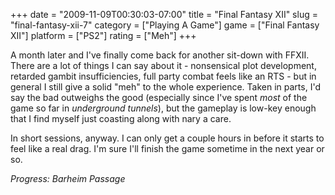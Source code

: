 +++
date = "2009-11-09T00:30:03-07:00"
title = "Final Fantasy XII"
slug = "final-fantasy-xii-7"
category = ["Playing A Game"]
game = ["Final Fantasy XII"]
platform = ["PS2"]
rating = ["Meh"]
+++

A month later and I've finally come back for another sit-down with FFXII.  There are a lot of things I can say about it - nonsensical plot development, retarded gambit insufficiencies, full party combat feels like an RTS - but in general I still give a solid "meh" to the whole experience.  Taken in parts, I'd say the bad outweighs the good (especially since I've spent <i>most</i> of the game so far in <i>underground tunnels</i>), but the gameplay is low-key enough that I find myself just coasting along with nary a care.

In short sessions, anyway.  I can only get a couple hours in before it starts to feel like a real drag.  I'm sure I'll finish the game sometime in the next year or so.

<i>Progress: Barheim Passage</i>